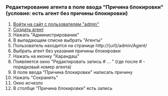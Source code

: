 ### Редактирование агента в поле ввода "Причина блокировки" (условие: есть агент без причины блокировки)

1. [Войти на сайт с пользователем "admin"](../../../../0.%20Шаги/1.%20Войти%20на%20сайт%20с%20пользователем%20username.md)
1. [Создать агент](../../../../0.%20Шаги/3.%20Создать%20агент%20agent.md)
1. Нажать "Администрирование"
1. В выпадающем списке выбрать "Агенты"
1. Пользователь находится на странице http://{url}/admin/Agent/
1. Выбрать агент без указания причины блокировки
1. Нажать на иконку "Карандаш"
1. Появляется окно "Редактировать запись # ... " (где после # - порядковый номер агента)
1. В поле ввода "Причина блокировки" написать причину
1. Нажать "Сохранить"
1. Окно исчезло
1. В столбце "Причина блокировки" есть запись